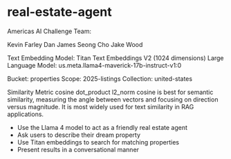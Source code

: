 # real-estate-agent

Americas AI Challenge Team:

Kevin Farley
Dan James
Seong Cho
Jake Wood

Text Embedding Model: Titan Text Embeddings V2 (1024 dimensions)
Large Language Model: us.meta.llama4-maverick-17b-instruct-v1:0 

Bucket: properties
Scope: 2025-listings 
Collection: united-states

Similarity Metric
cosine
dot_product
l2_norm
cosine is best for semantic similarity, measuring the angle between vectors and focusing on direction versus magnitude. It is most widely used for text similarity in RAG applications. 

- Use the Llama 4 model to act as a friendly real estate agent
- Ask users to describe their dream property
- Use Titan embeddings to search for matching properties
- Present results in a conversational manner